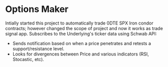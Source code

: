 # Options Maker
Intially started this project to automatically trade 0DTE SPX Iron condor contracts; however changed the scope of project and now it works as trade signal app.
Subscribes to the Underlying's ticker data using Schwab API:
* Sends notification based on when a price penetrates and retests a support/resistance level.
* Looks for divergences between Price and various indicators (RSI, Stocastic, etc).
